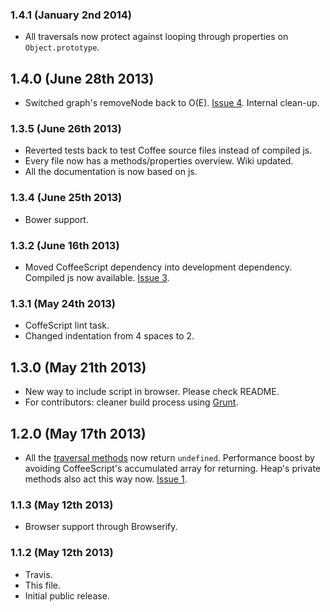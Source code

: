 ### 1.4.1 (January 2nd 2014)
- All traversals now protect against looping through properties on `Object.prototype`.

## 1.4.0 (June 28th 2013)
- Switched graph's removeNode back to O(E). [Issue 4](https://github.com/chenglou/data-structures/issues/4). Internal clean-up.

### 1.3.5 (June 26th 2013)
- Reverted tests back to test Coffee source files instead of compiled js.
- Every file now has a methods/properties overview. Wiki updated.
- All the documentation is now based on js.

### 1.3.4 (June 25th 2013)
- Bower support.

### 1.3.2 (June 16th 2013)
- Moved CoffeeScript dependency into development dependency. Compiled js now available. [Issue 3](https://github.com/chenglou/data-structures/issues/3).

### 1.3.1 (May 24th 2013)
- CoffeScript lint task.
- Changed indentation from 4 spaces to 2.

## 1.3.0 (May 21th 2013)
- New way to include script in browser. Please check README.
- For contributors: cleaner build process using [Grunt](http://gruntjs.com).

## 1.2.0 (May 17th 2013)
- All the [traversal methods](https://github.com/chenglou/data-structures/wiki) now return `undefined`. Performance boost by avoiding CoffeeScript's accumulated array for returning. Heap's private methods also act this way now. [Issue 1](https://github.com/chenglou/data-structures/pull/1).

### 1.1.3 (May 12th 2013)
- Browser support through Browserify.

### 1.1.2 (May 12th 2013)
- Travis.
- This file.
- Initial public release.
